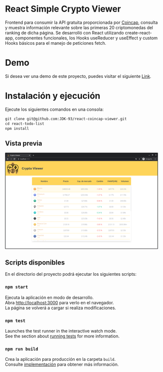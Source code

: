 # React Simple Crypto Viewer
Frontend para consumir la API gratuita proporcionada por [Coincap](https://coincap.io/), consulta y muestra información relevante sobre las primeras 20 criptomonedas del ranking de dicha página. Se desarrolló con React utilizando create-react-app, componentes funcionales, los Hooks useReducer y useEffect y custom Hooks básicos para el manejo de peticiones fetch.

# Demo

Si desea ver una demo de este proyecto, puedes visitar el siguiente [Link](https://602b0a0136ca48b8e67c4b66--reverent-lumiere-c10a59.netlify.app/).

# Instalación y ejecución

Ejecute los siguientes comandos en una consola: 
```
git clone git@github.com:JDK-93/react-coincap-viewer.git
cd react-todo-list
npm install
```
## Vista previa
<p align="center">
  <img src="images/viewer.png">
</p>

## Scripts disponibles

En el directorio del proyecto podrá ejecutar los siguientes scripts:

### `npm start`

Ejecuta la aplicación en modo de desarrollo.\
Abra [http://localhost:3000](http://localhost:3000) para verlo en el navegador.\
La página se volverá a cargar si realiza modificaciones.

### `npm test`

Launches the test runner in the interactive watch mode.\
See the section about [running tests](https://facebook.github.io/create-react-app/docs/running-tests) for more information.

### `npm run build`

Crea la aplicación para producción en la carpeta `build`.\
Consulte [implementación](https://facebook.github.io/create-react-app/docs/deployment) para obtener más información.

